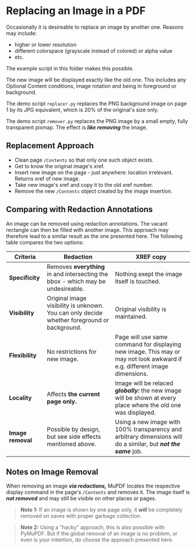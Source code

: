 # Replacing an Image in a PDF

Occasionally it is desireable to replace an image by another one. Reasons may include:

* higher or lower resolution
* different colorspace (grayscale instead of colored) or alpha value
* etc.

The example script in this folder makes this possible.

The new image will be displayed exactly like the old one. This includes any Optional Content conditions, image rotation and being in foreground or background.

The demo script `replacer.py` replaces the PNG background image on page 1 by its JPG equivalent, which is 20% of the original's size only.

The demo script `remover.py` replaces the PNG image by a small empty, fully transparent pixmap. The effect is **_like removing_** the image.

## Replacement Approach

* Clean page `/Contents` so that only one such object exists.
* Get to know the original image's xref.
* Insert new image on the page - just anywhere: location irrelevant. Returns xref of new image.
* Take new image's xref and copy it to the old xref number.
* Remove the new `/Contents` object created by the image insertion.

## Comparing with Redaction Annotations

An image can be removed using redaction annotations. The vacant rectangle can then be filled with another image. This approach may therefore lead to a similar result as the one presented here. The following table compares the two options:

| Criteria | Redaction | XREF copy |
|---------|-----------|-------------------|
| **Specificity** | Removes **everything** in and intersecting the bbox - which may be undesireable.| Nothing exept the image itself is touched.|
| **Visibility** | Original image visibility is unknown. You can only decide whether foreground or background.| Original visibility is maintained.|
| **Flexibility** | No restrictions for new image.| Page will use same command for displaying new image. This may or may not look awkward if e.g. different image dimensions.|
| **Locality** | Affects **the current page only.**| Image will be relaced **_globally:_** the new image will be shown at every place where the old one was displayed.
| **Image removal** | Possible by design, but see side effects mentioned above.| Using a new image with 100% transparency and arbitrary dimensions will do a similar, but **_not the same_** job.|

## Notes on Image Removal
When removing an image **_via redactions,_** MuPDF locates the respective display command in the page's `/Contents` and removes it. The image itself is **_not removed_** and may still be visible on other places or pages.

> **Note 1:** If an image is shown by one page only, it **_will_** be completely removed on saves with proper garbage collection.

> **Note 2:** Using a "hacky" approach, this is also possible with PyMuPDF. But if the global removal of an image is no problem, or even is your intention, do choose the approach presented here.
